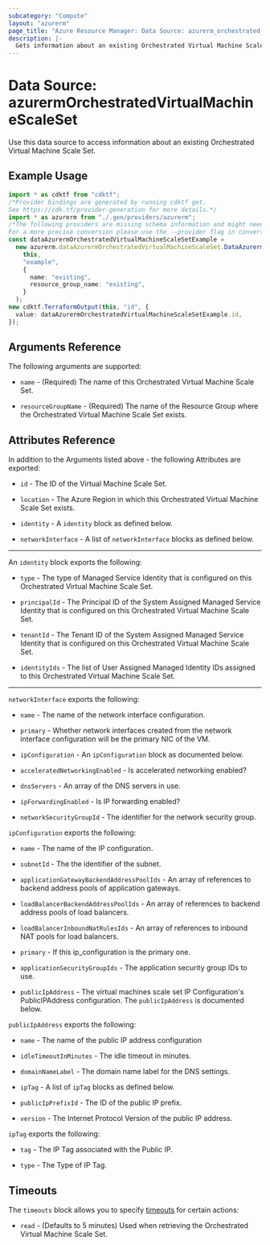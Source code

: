 ```yaml
---
subcategory: "Compute"
layout: "azurerm"
page_title: "Azure Resource Manager: Data Source: azurerm_orchestrated_virtual_machine_scale_set"
description: |-
  Gets information about an existing Orchestrated Virtual Machine Scale Set.
---
```


# Data Source: azurermOrchestratedVirtualMachineScaleSet

Use this data source to access information about an existing Orchestrated Virtual Machine Scale Set.

## Example Usage

```typescript
import * as cdktf from "cdktf";
/*Provider bindings are generated by running cdktf get.
See https://cdk.tf/provider-generation for more details.*/
import * as azurerm from "./.gen/providers/azurerm";
/*The following providers are missing schema information and might need manual adjustments to synthesize correctly: azurerm.
For a more precise conversion please use the --provider flag in convert.*/
const dataAzurermOrchestratedVirtualMachineScaleSetExample =
  new azurerm.dataAzurermOrchestratedVirtualMachineScaleSet.DataAzurermOrchestratedVirtualMachineScaleSet(
    this,
    "example",
    {
      name: "existing",
      resource_group_name: "existing",
    }
  );
new cdktf.TerraformOutput(this, "id", {
  value: dataAzurermOrchestratedVirtualMachineScaleSetExample.id,
});

```

## Arguments Reference

The following arguments are supported:

*   `name` - (Required) The name of this Orchestrated Virtual Machine Scale Set.

*   `resourceGroupName` - (Required) The name of the Resource Group where the Orchestrated Virtual Machine Scale Set exists.

## Attributes Reference

In addition to the Arguments listed above - the following Attributes are exported:

*   `id` - The ID of the Virtual Machine Scale Set.

*   `location` - The Azure Region in which this Orchestrated Virtual Machine Scale Set exists.

*   `identity` - A `identity` block as defined below.

*   `networkInterface` - A list of `networkInterface` blocks as defined below.

***

An `identity` block exports the following:

*   `type` - The type of Managed Service Identity that is configured on this Orchestrated Virtual Machine Scale Set.

*   `principalId` - The Principal ID of the System Assigned Managed Service Identity that is configured on this Orchestrated Virtual Machine Scale Set.

*   `tenantId` - The Tenant ID of the System Assigned Managed Service Identity that is configured on this Orchestrated Virtual Machine Scale Set.

*   `identityIds` - The list of User Assigned Managed Identity IDs assigned to this Orchestrated Virtual Machine Scale Set.

***

`networkInterface` exports the following:

*   `name` - The name of the network interface configuration.

*   `primary` - Whether network interfaces created from the network interface configuration will be the primary NIC of the VM.

*   `ipConfiguration` - An `ipConfiguration` block as documented below.

*   `acceleratedNetworkingEnabled` - Is accelerated networking enabled?

*   `dnsServers` - An array of the DNS servers in use.

*   `ipForwardingEnabled` - Is IP forwarding enabled?

*   `networkSecurityGroupId` - The identifier for the network security group.

`ipConfiguration` exports the following:

*   `name` - The name of the IP configuration.

*   `subnetId` - The the identifier of the subnet.

*   `applicationGatewayBackendAddressPoolIds` - An array of references to backend address pools of application gateways.

*   `loadBalancerBackendAddressPoolIds` - An array of references to backend address pools of load balancers.

*   `loadBalancerInboundNatRulesIds` - An array of references to inbound NAT pools for load balancers.

*   `primary` -  If this ip\_configuration is the primary one.

*   `applicationSecurityGroupIds` -  The application security group IDs to use.

*   `publicIpAddress` - The virtual machines scale set IP Configuration's PublicIPAddress configuration. The `publicIpAddress` is documented below.

`publicIpAddress` exports the following:

*   `name` - The name of the public IP address configuration

*   `idleTimeoutInMinutes` - The idle timeout in minutes.

*   `domainNameLabel` - The domain name label for the DNS settings.

*   `ipTag` - A list of `ipTag` blocks as defined below.

*   `publicIpPrefixId` - The ID of the public IP prefix.

*   `version` - The Internet Protocol Version of the public IP address.

`ipTag` exports the following:

*   `tag` - The IP Tag associated with the Public IP.

*   `type` - The Type of IP Tag.

## Timeouts

The `timeouts` block allows you to specify [timeouts](https://www.terraform.io/language/resources/syntax#operation-timeouts) for certain actions:

* `read` - (Defaults to 5 minutes) Used when retrieving the Orchestrated Virtual Machine Scale Set.
